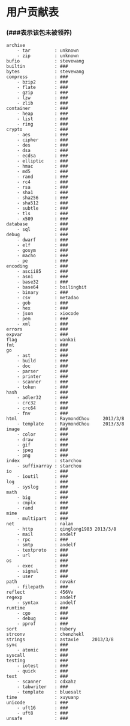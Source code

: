 # 用户贡献表
### (###表示该包未被领养)
	
	archive
		- tar         : unknown
		- zip         : unknown
	bufio             : stevewang
	builtin           : ###
	bytes             : stevewang
	compress          : ###
		- bzip2       : ###
		- flate       : ###
		- gzip        : ###
		- lzw         : ###
		- zlib        : ###
	container         : ###
		- heap        : ###
		- list        : ###
		- ring        : ###
	crypto            : ###
		- aes         : ###
		- cipher      : ###
		- des         : ###
		- dsa         : ###
		- ecdsa       : ###
		- elliptic    : ###
		- hmac        : ###
		- md5         : ###
		- rand        : ###
		- rc4         : ###
		- rsa         : ###
		- sha1        : ###
		- sha256      : ###
		- sha512      : ###
		- subtle      : ###
		- tls         : ###
		- x509        : ###
	database          : ###
		- sql         : ###
	debug             : ###
		- dwarf       : ###
		- elf         : ###
		- gosym       : ###
		- macho       : ###
		- pe          : ###
	encoding          : ###
		- ascii85     : ###
		- asn1        : ###
		- base32      : ###
		- base64      : boilingbit
		- binary      : ###
		- csv         : metadao
		- gob         : ###
		- hex         : ###
		- json        : xiocode
		- pem         : ###
		- xml         : ###
	errors            : ###
	expvar            : ###
	flag              : wankai
	fmt               : ###
	go                : ###
		- ast         : ###
		- build       : ###
		- doc         : ###
		- parser      : ###
		- printer     : ###
		- scanner     : ###
		- token       : ###
	hash              : ###
		- adler32     : ###
		- crc32       : ###
		- crc64       : ###
		- fnv         : ###
	html              : RaymondChou     2013/3/8
		- template    : RaymondChou     2013/3/8
	image             : ###
		- color       : ###
		- draw        : ###
		- gif         : ###
		- jpeg        : ###
		- png         : ###
	index             : starchou
		- suffixarray : starchou
	io                : ###
		- ioutil      : ###
	log               : ###
		- syslog      : ###
	math              : ###
		- big         : ###
		- cmplx       : ###
		- rand        : ###
	mime              : ###
		- multipart   : ###
	net               : nalan
		- http        : qinglong1983 2013/3/8
		- mail        : andelf
		- rpc         : ###
		- smtp        : andelf
		- textproto   : ###
		- url         : ###
	os                : ###
		- exec        : ###
		- signal      : ###
		- user        : ###
	path              : novakr
		- filepath    : ###
	reflect           : 456Vv
	regexp            : andelf
		- syntax      : andelf
	runtime           : ###
		- cgo         : ###
		- debug       : ###
		- pprof       : ###
	sort              : Hubery
	strconv           : chenzhekl
	strings           : astaxie     2013/3/8
	sync              : ###
		- atomic      : ###
	syscall           : ###
	testing           : ###
		- iotest      : ###
		- quick       : ###
	text              : ###
		- scanner     : cdxahz
		- tabwriter   : ###
		- template    : bluesalt
	time              : xuyuanp
	unicode           : ###
		- uft16       : ###
		- uft8        : ###
	unsafe            : ###
